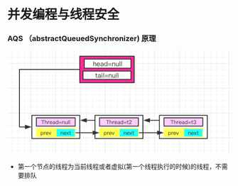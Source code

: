 # 并发编程与线程安全

### AQS （abstractQueuedSynchronizer) 原理

![java虚拟机运行图](aqs.png)
- 第一个节点的线程为当前线程或者虚拟(第一个线程执行的时候)的线程，不需要排队
